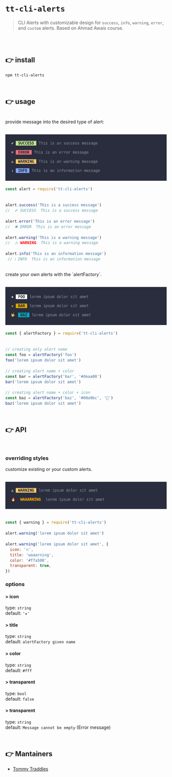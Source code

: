 # `tt-cli-alerts`


> CLI Alerts with customizable design for  `success`, `info`, `warning`, `error`, and `custom` alerts. Based on Ahmad Awais course.

<br>
<br>

## 👉 install
```sh
npm tt-cli-alerts
```
<br>

## 👉 usage

<br>
provide message into the desired type of alert:
<br>
<br>

![tt-cli-alerts default alerts](./media/default-alerts.png)


```js
const alert = require('tt-cli-alerts')


alert.success('This is a success message')
//  ✔ SUCCESS  This is a success message

alert.error('This is an error message')
//  ✖ ERROR  This is an error message

alert.warning('This is a warning message')
//  ⚠ WARNING  This is a warning message

alert.info('This is an information message')
 // ℹ INFO  This is an information message

```

<br>
create your own alerts with the `alertFactory`.
<br>
<br>

![tt-cli-alerts default alerts](./media/custom-alerts.png)

```js
const { alertFactory } = require('tt-cli-alerts')


// creating only alert name
const foo = alertFactory('foo')
foo('lorem ipsum dolor sit amet')

// creating alert name + color
const bar = alertFactory('bar', '#deaa00')
bar('lorem ipsum dolor sit amet')

// creating alert name + color + icon
const baz = alertFactory('baz', '#00a9bc', '🤟')
baz('lorem ipsum dolor sit amet')


```

<br>

## 👉 API


<br>

### overriding styles
customize existing or your custom alerts.
<br>
<br>

![tt-cli-alerts default alerts](./media/overide-styles.png)

```js

const { warning } = require('tt-cli-alerts')

alert.warning('lorem ipsum dolor sit amet')

alert.warning('lorem ipsum dolor sit amet', {
  icon: '🔥',
  title: 'waaarning',
  color: '#ffa500',
  transparent: true,
})

```

### options

#### > icon

type: `string` <br>
default: `'★'`

#### > title

type: `string` <br>
default: `alertFactory given name`

#### > color

type: `string` <br>
default: `#fff`

#### > transparent

type: `bool` <br>
default: `false`


#### > transparent

type: `string` <br>
default: `Message cannot be empty` (Error message)

<br>


## 👉 Mantainers

- [Tommy Traddles](https://github.com/TommyTraddles)